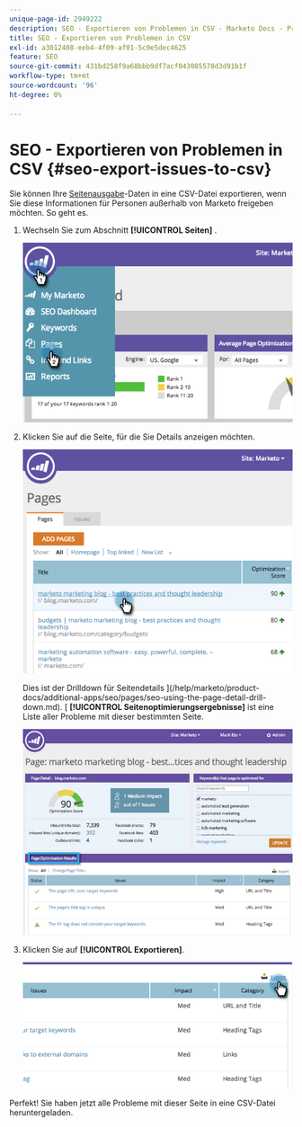 ```yaml
---
unique-page-id: 2949222
description: SEO - Exportieren von Problemen in CSV - Marketo Docs - Produktdokumentation
title: SEO - Exportieren von Problemen in CSV
exl-id: a3012408-eeb4-4f09-af01-5c0e5dec4625
feature: SEO
source-git-commit: 431bd258f9a68bbb9df7acf043085578d3d91b1f
workflow-type: tm+mt
source-wordcount: '96'
ht-degree: 0%

---
```


# SEO - Exportieren von Problemen in CSV {#seo-export-issues-to-csv}

Sie können Ihre [Seitenausgabe](/help/marketo/product-docs/additional-apps/seo/pages/seo-understanding-pages.md)-Daten in eine CSV-Datei exportieren, wenn Sie diese Informationen für Personen außerhalb von Marketo freigeben möchten. So geht es.

1. Wechseln Sie zum Abschnitt **[!UICONTROL Seiten]** .

   ![](assets/image2014-9-18-13-3a16-3a5.png)

1. Klicken Sie auf die Seite, für die Sie Details anzeigen möchten.

   ![](assets/image2014-9-18-13-3a16-3a8.png)

   Dies ist der Drilldown für Seitendetails ](/help/marketo/product-docs/additional-apps/seo/pages/seo-using-the-page-detail-drill-down.md). [ **[!UICONTROL Seitenoptimierungsergebnisse]** ist eine Liste aller Probleme mit dieser bestimmten Seite.

   ![](assets/image2014-9-18-13-3a16-3a12.png)

1. Klicken Sie auf **[!UICONTROL Exportieren]**.

   ![](assets/image2014-9-18-13-3a16-3a39.png)

Perfekt! Sie haben jetzt alle Probleme mit dieser Seite in eine CSV-Datei heruntergeladen.
